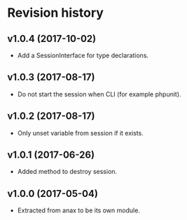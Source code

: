 Revision history
=================================

v1.0.4 (2017-10-02)
---------------------------------

* Add a SessionInterface for type declarations.


v1.0.3 (2017-08-17)
---------------------------------

* Do not start the session when CLI (for example phpunit).


v1.0.2 (2017-08-17)
---------------------------------

* Only unset variable from session if it exists.


v1.0.1 (2017-06-26)
---------------------------------

* Added method to destroy session.


v1.0.0 (2017-05-04)
---------------------------------

* Extracted from anax to be its own module.
